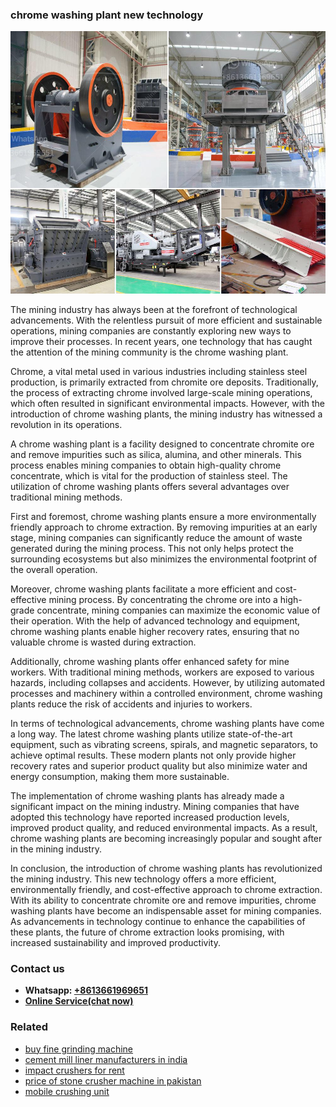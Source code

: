 <h3>chrome washing plant new technology</h3><img src='1708332581.jpg' alt=''><p>The mining industry has always been at the forefront of technological advancements. With the relentless pursuit of more efficient and sustainable operations, mining companies are constantly exploring new ways to improve their processes. In recent years, one technology that has caught the attention of the mining community is the chrome washing plant.</p><p>Chrome, a vital metal used in various industries including stainless steel production, is primarily extracted from chromite ore deposits. Traditionally, the process of extracting chrome involved large-scale mining operations, which often resulted in significant environmental impacts. However, with the introduction of chrome washing plants, the mining industry has witnessed a revolution in its operations.</p><p>A chrome washing plant is a facility designed to concentrate chromite ore and remove impurities such as silica, alumina, and other minerals. This process enables mining companies to obtain high-quality chrome concentrate, which is vital for the production of stainless steel. The utilization of chrome washing plants offers several advantages over traditional mining methods.</p><p>First and foremost, chrome washing plants ensure a more environmentally friendly approach to chrome extraction. By removing impurities at an early stage, mining companies can significantly reduce the amount of waste generated during the mining process. This not only helps protect the surrounding ecosystems but also minimizes the environmental footprint of the overall operation.</p><p>Moreover, chrome washing plants facilitate a more efficient and cost-effective mining process. By concentrating the chrome ore into a high-grade concentrate, mining companies can maximize the economic value of their operation. With the help of advanced technology and equipment, chrome washing plants enable higher recovery rates, ensuring that no valuable chrome is wasted during extraction.</p><p>Additionally, chrome washing plants offer enhanced safety for mine workers. With traditional mining methods, workers are exposed to various hazards, including collapses and accidents. However, by utilizing automated processes and machinery within a controlled environment, chrome washing plants reduce the risk of accidents and injuries to workers.</p><p>In terms of technological advancements, chrome washing plants have come a long way. The latest chrome washing plants utilize state-of-the-art equipment, such as vibrating screens, spirals, and magnetic separators, to achieve optimal results. These modern plants not only provide higher recovery rates and superior product quality but also minimize water and energy consumption, making them more sustainable.</p><p>The implementation of chrome washing plants has already made a significant impact on the mining industry. Mining companies that have adopted this technology have reported increased production levels, improved product quality, and reduced environmental impacts. As a result, chrome washing plants are becoming increasingly popular and sought after in the mining industry.</p><p>In conclusion, the introduction of chrome washing plants has revolutionized the mining industry. This new technology offers a more efficient, environmentally friendly, and cost-effective approach to chrome extraction. With its ability to concentrate chromite ore and remove impurities, chrome washing plants have become an indispensable asset for mining companies. As advancements in technology continue to enhance the capabilities of these plants, the future of chrome extraction looks promising, with increased sustainability and improved productivity.</p><h3>Contact us</h3><ul><li><strong>Whatsapp:&nbsp;<a href="https://wa.me/8613661969651">+8613661969651</a></strong></li><li><a href="https://swt.shibang-china.com/?git&amp;zhl&amp;chrome washing plant new technology"><strong>Online Service(chat now)</strong></a></li></ul><h3>Related</h3><ul><li><a href='buy fine grinding machine.md'>buy fine grinding machine</a></li><li><a href='cement mill liner manufacturers in india.md'>cement mill liner manufacturers in india</a></li><li><a href='impact crushers for rent.md'>impact crushers for rent</a></li><li><a href='price of stone crusher machine in pakistan.md'>price of stone crusher machine in pakistan</a></li><li><a href='mobile crushing unit.md'>mobile crushing unit</a></li></ul>